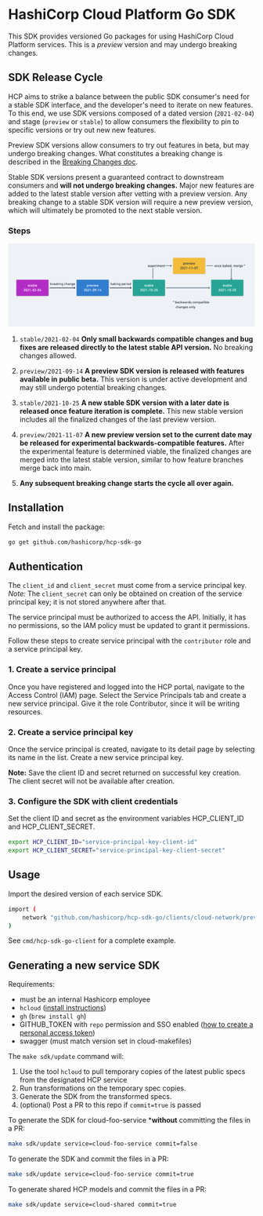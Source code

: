 # HashiCorp Cloud Platform Go SDK

This SDK provides versioned Go packages for using HashiCorp Cloud Platform services. This is a *preview* version and may undergo breaking changes.

## SDK Release Cycle

HCP aims to strike a balance between the public SDK consumer's need for a stable SDK interface, and the developer's need to iterate on new features. To this end, we use SDK versions composed of a dated version (`2021-02-04`) and stage (`preview` or `stable`) to allow consumers the flexibility to pin to specific versions or try out new new features.

Preview SDK versions allow consumers to try out features in beta, but may undergo breaking changes. What constitutes a breaking change is described in the [Breaking Changes doc](/docs/breaking-changes.md).

Stable SDK versions present a guaranteed contract to downstream consumers and **will not undergo breaking changes.** Major new features are added to the latest stable version after vetting with a preview version. Any breaking change to a stable SDK version will require a new preview version, which will ultimately be promoted to the next stable version.

### Steps

![SDK Release Cycle Diagram](/images/sdk-release-cycle-diagram.png)

1. `stable/2021-02-04` **Only small backwards compatible changes and bug fixes are released directly to the latest stable API version.** No breaking changes allowed.

1. `preview/2021-09-14` **A preview SDK version is released with features available in public beta.** This version is under active development and may still undergo potential breaking changes.

1. `stable/2021-10-25` **A new stable SDK version with a later date is released once feature iteration is complete.** This new stable version includes all the finalized changes of the last preview version.

1. `preview/2021-11-07` **A new preview version set to the current date may be released for experimental backwards-compatible features.** After the experimental feature is determined viable, the finalized changes are merged into the latest stable version, similar to how feature branches merge back into main.

1. **Any subsequent breaking change starts the cycle all over again.**

## Installation

Fetch and install the package:

```bash
go get github.com/hashicorp/hcp-sdk-go
```

## Authentication

The `client_id` and `client_secret` must come from a service principal key. *Note:* The `client_secret` can only be obtained on creation of the service principal key; it is not stored anywhere after that.

The service principal must be authorized to access the API. Initially, it has no permissions, so the IAM policy must be updated to grant it permissions.

Follow these steps to create service principal with the `contributor` role and a service principal key.

### 1. Create a service principal

Once you have registered and logged into the HCP portal, navigate to the Access Control (IAM) page. Select the Service Principals tab and create a new service principal. Give it the role Contributor, since it will be writing resources.

### 2. Create a service principal key

Once the service principal is created, navigate to its detail page by selecting its name in the list. Create a new service principal key.

**Note:** Save the client ID and secret returned on successful key creation. The client secret will not be available after creation.

### 3. Configure the SDK with client credentials

Set the client ID and secret as the environment variables HCP_CLIENT_ID and HCP_CLIENT_SECRET.

```bash
export HCP_CLIENT_ID="service-principal-key-client-id"
export HCP_CLIENT_SECRET="service-principal-key-client-secret"
```

## Usage

Import the desired version of each service SDK.

```bash
import (
    network "github.com/hashicorp/hcp-sdk-go/clients/cloud-network/preview/2020-09-07/client/network_service"
)
```

See `cmd/hcp-sdk-go-client` for a complete example.

## Generating a new service SDK

Requirements:

- must be an internal Hashicorp employee
- `hcloud` ([install instructions](https://github.com/hashicorp/hcloud#installation))
- `gh` (`brew install gh`)
- GITHUB_TOKEN with `repo` permission and SSO enabled ([how to create a personal access token](https://docs.github.com/en/github/authenticating-to-github/keeping-your-account-and-data-secure/creating-a-personal-access-token))
- swagger (must match version set in cloud-makefiles)

The `make sdk/update` command will:

1. Use the tool `hcloud` to pull temporary copies of the latest public specs from the designated HCP service
2. Run transformations on the temporary spec copies.
3. Generate the SDK from the transformed specs.
4. (optional) Post a PR to this repo if `commit=true` is passed

To generate the SDK for cloud-foo-service ***without** committing the files in a PR:

```bash
make sdk/update service=cloud-foo-service commit=false
```

To generate the SDK and commit the files in a PR:

```bash
make sdk/update service=cloud-foo-service commit=true
```

To generate shared HCP models and commit the files in a PR:

```bash
make sdk/update service=cloud-shared commit=true
```
